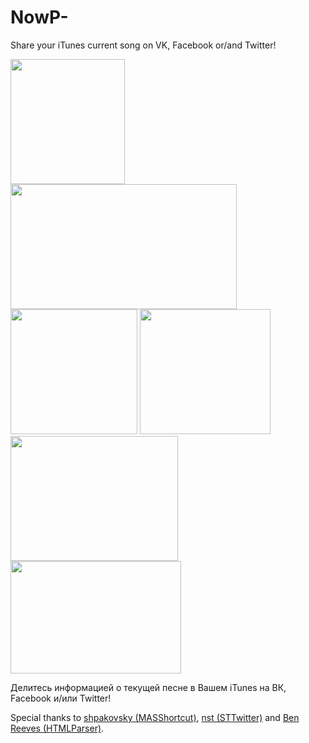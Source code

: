 NowP-
=====

Share your iTunes current song on VK, Facebook or/and Twitter!

<img height="200" width="183" src="http://i3.inmac.org/092013/150eb2a76b6f2dfd.png"/>
<img height="200" width="362" src="http://i3.inmac.org/092013/fbe226e142fbb6e0.png"/>
<img height="200" width="203" src="http://i3.inmac.org/092013/7d17ea3bb089a37f.png"/>
<img height="200" width="209" src="http://i3.inmac.org/092013/fefbe88cd38c593b.png"/>
<img height="200" width="268" src="http://i3.inmac.org/092013/adf1e47a4cdf38b3.png"/>
<img height="180" width="273" src="http://i3.inmac.org/092013/a87ca26f3ebb0d88.png"/>

Делитесь информацией о текущей песне в Вашем iTunes на ВК, Facebook и/или Twitter!

Special thanks to [shpakovsky (MASShortcut)](https://github.com/shpakovski/MASShortcut), [nst (STTwitter)](https://github.com/nst/STTwitter) and [Ben Reeves (HTMLParser)](https://github.com/zootreeves/Objective-C-HMTL-Parser).
